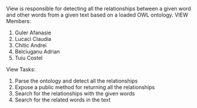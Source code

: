 View is responsible for detecting all the relationships between a given word and other words from a given text based on a loaded OWL ontology.
VIEW Members:
1. Guler Afanasie
2. Lucaci Claudia
3. Chitic Andrei
4. Belciuganu Adrian
5. Tuiu Costel

View Tasks:
1. Parse the ontology and detect all the relationships
2. Expose a public method for returning all the relationships
3. Search for the relationships with the given words
4. Search for the related words in the text

